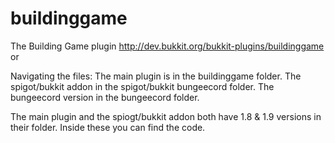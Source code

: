 # buildinggame
The Building Game plugin http://dev.bukkit.org/bukkit-plugins/buildinggame or 

Navigating the files:
  The main plugin is in the buildinggame folder.
  The spigot/bukkit addon in the spigot/bukkit bungeecord folder.
  The bungeecord version in the bungeecord folder.
  
  The main plugin and the spiogt/bukkit addon both have 1.8 & 1.9 versions in their folder.
  Inside these you can find the code.
